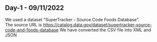 ## Day-1 - 09/11/2022
We used a dataset "SuperTracker - Source Code Foods Database".<br>
The source URL is https://catalog.data.gov/dataset/supertracker-source-code-and-foods-database
We have converted the CSV file into XML and JSON
